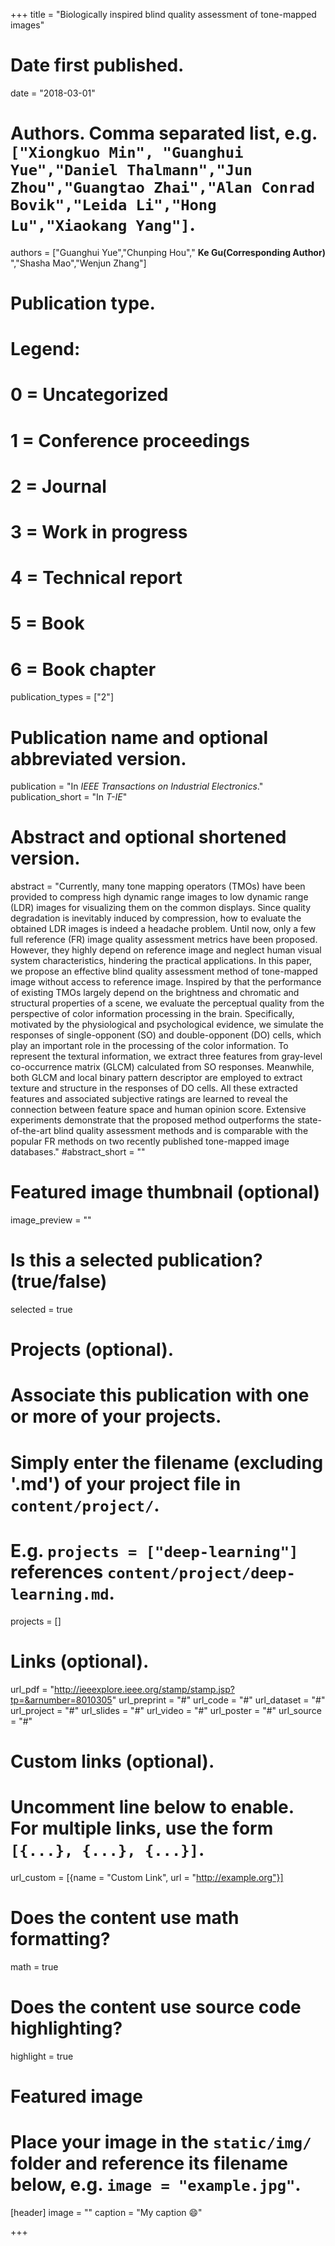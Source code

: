 +++
title = "Biologically inspired blind quality assessment of tone-mapped images"

# Date first published.
date = "2018-03-01"

# Authors. Comma separated list, e.g. `["Xiongkuo Min", "Guanghui Yue","Daniel Thalmann","Jun Zhou","Guangtao Zhai","Alan Conrad Bovik","Leida Li","Hong Lu","Xiaokang Yang"]`.
authors = ["Guanghui Yue","Chunping Hou"," **Ke Gu(Corresponding Author)** ","Shasha Mao","Wenjun Zhang"]
# Publication type.
# Legend:
# 0 = Uncategorized
# 1 = Conference proceedings
# 2 = Journal
# 3 = Work in progress
# 4 = Technical report
# 5 = Book
# 6 = Book chapter
publication_types = ["2"]

# Publication name and optional abbreviated version.
publication = "In *IEEE Transactions on Industrial Electronics*."
publication_short = "In *T-IE*"

# Abstract and optional shortened version.
abstract = "Currently, many tone mapping operators (TMOs) have been provided to compress high dynamic range images to low dynamic range (LDR) images for visualizing them on the common displays. Since quality degradation is inevitably induced by compression, how to evaluate the obtained LDR images is indeed a headache problem. Until now, only a few full reference (FR) image quality assessment metrics have been proposed. However, they highly depend on reference image and neglect human visual system characteristics, hindering the practical applications. In this paper, we propose an effective blind quality assessment method of tone-mapped image without access to reference image. Inspired by that the performance of existing TMOs largely depend on the brightness and chromatic and structural properties of a scene, we evaluate the perceptual quality from the perspective of color information processing in the brain. Specifically, motivated by the physiological and psychological evidence, we simulate the responses of single-opponent (SO) and double-opponent (DO) cells, which play an important role in the processing of the color information. To represent the textural information, we extract three features from gray-level co-occurrence matrix (GLCM) calculated from SO responses. Meanwhile, both GLCM and local binary pattern descriptor are employed to extract texture and structure in the responses of DO cells. All these extracted features and associated subjective ratings are learned to reveal the connection between feature space and human opinion score. Extensive experiments demonstrate that the proposed method outperforms the state-of-the-art blind quality assessment methods and is comparable with the popular FR methods on two recently published tone-mapped image databases."
#abstract_short = ""

# Featured image thumbnail (optional)
image_preview = ""

# Is this a selected publication? (true/false)
selected = true

# Projects (optional).
#   Associate this publication with one or more of your projects.
#   Simply enter the filename (excluding '.md') of your project file in `content/project/`.
#   E.g. `projects = ["deep-learning"]` references `content/project/deep-learning.md`.
projects = []

# Links (optional).
url_pdf = "http://ieeexplore.ieee.org/stamp/stamp.jsp?tp=&arnumber=8010305"
url_preprint = "#"
url_code = "#"
url_dataset = "#"
url_project = "#"
url_slides = "#"
url_video = "#"
url_poster = "#"
url_source = "#"

# Custom links (optional).
#   Uncomment line below to enable. For multiple links, use the form `[{...}, {...}, {...}]`.
 url_custom = [{name = "Custom Link", url = "http://example.org"}]

# Does the content use math formatting?
math = true

# Does the content use source code highlighting?
highlight = true

# Featured image
# Place your image in the `static/img/` folder and reference its filename below, e.g. `image = "example.jpg"`.
[header]
image = ""
caption = "My caption 😄"

+++
